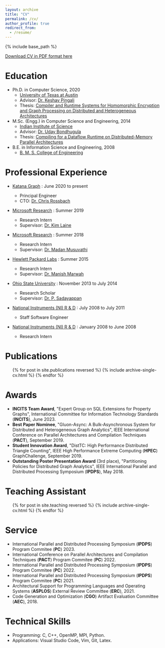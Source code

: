 ```yaml
---
layout: archive
title: "CV"
permalink: /cv/
author_profile: true
redirect_from:
  - /resume/
---
```


{% include base_path %}

[Download CV in PDF format here](https://roshandathathri.github.io/files/cv.pdf)

Education
======
* Ph.D. in Computer Science, 2020
  * [University of Texas at Austin](http://www.cs.utexas.edu/)
  * Advisor: [Dr. Keshav Pingali](http://www.cs.utexas.edu/~pingali/)
  * Thesis: [Compiler and Runtime Systems for Homomorphic Encryption and Graph Processing on Distributed and Heterogeneous Architectures](https://roshandathathri.github.io/phddissertation/)
* M.Sc. (Engg.) in Computer Science and Engineering, 2014
  * [Indian Institute of Science](http://www.csa.iisc.ernet.in/)
  * Advisor: [Dr. Uday Bondhugula](https://www.csa.iisc.ac.in/~udayb/)
  * Thesis: [Compiling for a Dataflow Runtime on Distributed-Memory Parallel Architectures](https://roshandathathri.github.io/msthesis/)
* B.E. in Information Science and Engineering, 2008
  * [B. M. S. College of Engineering](http://www.bmsce.in/)

Professional Experience
======
* [Katana Graph](https://katanagraph.com/) : June 2020 to present
  * Principal Engineer
  * CTO: [Dr. Chris Rossbach](https://www.cs.utexas.edu/~rossbach/)

* [Microsoft Research](https://www.microsoft.com/en-us/research/group/cryptography-research/) : Summer 2019
  * Research Intern
  * Supervisor: [Dr. Kim Laine](http://www.microsoft.com/en-us/research/people/kilai/)

* [Microsoft Research](https://www.microsoft.com/en-us/research/group/research-in-software-engineering-rise/) : Summer 2018
  * Research Intern
  * Supervisor: [Dr. Madan Musuvathi](http://www.microsoft.com/en-us/research/people/madanm/)

* [Hewlett Packard Labs](https://www.labs.hpe.com/) : Summer 2015
  * Research Intern
  * Supervisor: [Dr. Manish Marwah](http://marwah.org/)

* [Ohio State University](https://cse.osu.edu/) : November 2013 to July 2014
  * Research Scholar
  * Supervisor: [Dr. P. Sadayappan](https://users.cs.utah.edu/~saday/)

* [National Instruments (NI) R & D](http://www.ni.com/) : July 2008 to July 2011
  * Staff Software Engineer
  <!-- * Role: Improving the compile-time and runtime performance of the LabVIEW compiler -->

* [National Instruments (NI) R & D](http://www.ni.com/) : January 2008 to June 2008
  * Research Intern
  <!-- * Project: Incremental layout for a dynamic graph -->

Publications
======
  <ul>{% for post in site.publications reversed %}
    {% include archive-single-cv.html %}
  {% endfor %}</ul>

Awards
======
* **INCITS Team Award**, "Expert Group on SQL Extensions for Property Graphs", International Committee for Information Technology Standards (**INCITS**), June 2023.
* **Best Paper Nominee**, "Gluon-Async: A Bulk-Asynchronous System for Distributed and Heterogeneous Graph Analytics", IEEE International Conference on Parallel Architectures and Compilation Techniques (**PACT**), September 2019.
* **Student Innovation Award**, "DistTC: High Performance Distributed Triangle Counting", IEEE High Performance Extreme Computing (**HPEC**) GraphChallenge, September 2019.
* **Outstanding Poster Presentation Award** (3rd place), "Partitioning Policies for Distributed Graph Analytics", IEEE International Parallel and Distributed Processing Symposium (**IPDPS**), May 2018.

Teaching Assistant
======
  <ul>{% for post in site.teaching reversed %}
    {% include archive-single-cv.html %}
  {% endfor %}</ul>

Service
======
* International Parallel and Distributed Processing Symposium (**IPDPS**) Program Commitee (**PC**) 2023.
* International Conference on Parallel Architectures and Compilation Techniques (**PACT**) Program Commitee (**PC**) 2022.
* International Parallel and Distributed Processing Symposium (**IPDPS**) Program Commitee (**PC**) 2022.
* International Parallel and Distributed Processing Symposium (**IPDPS**) Program Commitee (**PC**) 2021.
* Architectural Support for Programming Languages and Operating Systems (**ASPLOS**) External Review Committee (**ERC**), 2021.
* Code Generation and Optimization (**CGO**) Artifact Evaluation Committee (**AEC**), 2018.

Technical Skills
======
* Programming: C, C++, OpenMP, MPI, Python.
* Applications: Visual Studio Code, Vim, Git, Latex.

<!-- Hobbies
======
* Travelling and hiking
* Reading novels -->

